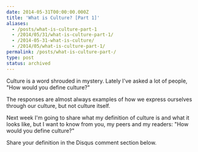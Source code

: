 ```yaml
---
date: 2014-05-31T00:00:00.000Z
title: 'What is Culture? [Part 1]'
aliases:
  - /posts/what-is-culture-part-1
  - /2014/05/31/what-is-culture-part-1/
  - /2014-05-31-what-is-culture/
  - /2014/05/what-is-culture-part-1/
permalink: /posts/what-is-culture-part-/
type: post
status: archived
---
```




Culture is a word shrouded in mystery. Lately I've asked a lot of people, "How would you define culture?"

The responses are almost always examples of how we express ourselves through our culture, but not culture itself.

Next week I'm going to share what my definition of culture is and what it looks like, but I want to know from you, my peers and my readers: "How would you define culture?"

Share your definition in the Disqus comment section below.
